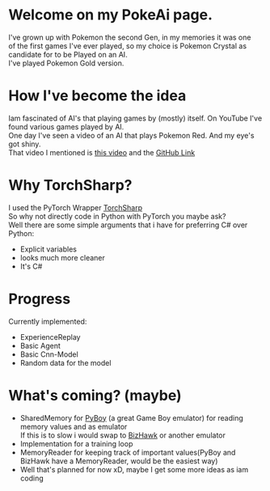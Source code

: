 # Welcome on my PokeAi page.
I've grown up with Pokemon the second Gen, in my memories it was one   
of the first games I've ever played, so my choice is Pokemon Crystal as candidate for to be Played on an AI.  
I've played Pokemon Gold version.

# How I've become the idea
Iam fascinated of AI's that playing games by (mostly) itself. On YouTube I've found various games played by AI.  
One day I've seen a video of an AI that plays Pokemon Red. And my eye's got shiny.  
That video I mentioned is [this video](https://youtu.be/DcYLT37ImBY?si=5z2TVmkCj7bYP7Dh) 
and the [GitHub Link](https://github.com/PWhiddy/PokemonRedExperiments) 

# Why TorchSharp?
 I used the PyTorch Wrapper [TorchSharp](https://github.com/dotnet/TorchSharp)  
So why not directly code in Python with PyTorch you maybe ask?  
Well there are some simple arguments that i have for preferring C# over Python:
- Explicit variables
- looks much more cleaner
- It's C#

 

# Progress

Currently implemented:
- ExperienceReplay
- Basic Agent
- Basic Cnn-Model
- Random data for the model 

# What's coming? (maybe)
- SharedMemory for [PyBoy](https://github.com/Baekalfen/PyBoy) (a great Game Boy emulator) for reading memory values and 
as emulator  
If this is to slow i would swap to [BizHawk](https://github.com/TASEmulators/BizHawk) or another emulator
- Implementation for a training loop 
- MemoryReader for keeping track of important values(PyBoy and BizHawk have a MemoryReader, would be the easiest way)
- Well that's planned for now xD, maybe I get some more ideas as iam coding
